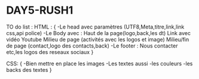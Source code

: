 # DAY5-RUSH1

TO do list :
HTML : {
    -Le head avec paramètres (UTF8,Meta,titre,link,link css,api police)
    -Le Body avec : 
                    Haut de la page(logo,back,les dt)
                    Link avec vidéo Youtube 
                    Milieu de page (activités avec les logos et image)
                    Milieu/fin de page (contact,logo des contacts,back)
    -Le footer :
                    Nous contacter etc,les logos des reseaux sociaux
}

CSS: {
    -Bien mettre en place les images 
    -Les textes aussi 
    -les couleurs
    -les backs des textes
}

    
